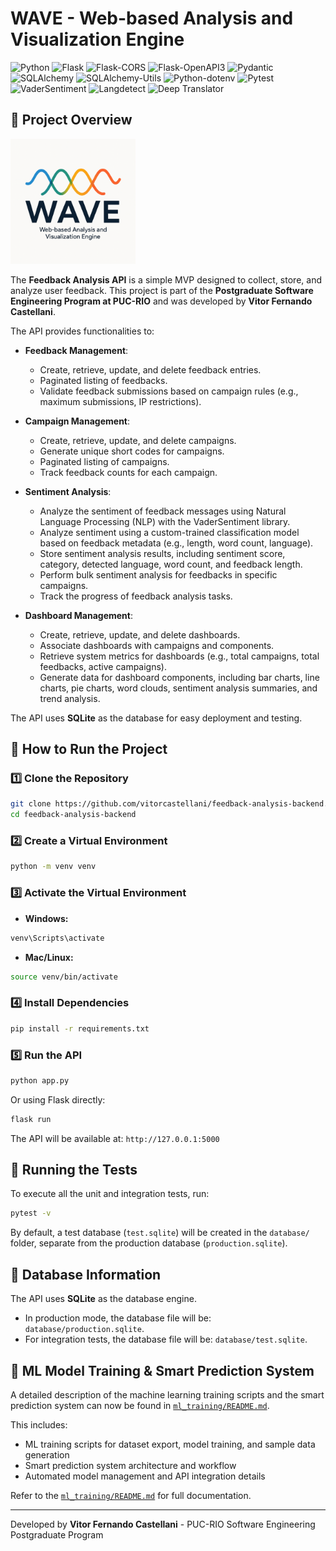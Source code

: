 # WAVE - Web-based Analysis and Visualization Engine

![Python](https://img.shields.io/badge/Python-3.12-4)
![Flask](https://img.shields.io/badge/Flask-3.1.0-blue.svg)
![Flask-CORS](https://img.shields.io/badge/Flask--CORS-5.0.1-blue.svg)
![Flask-OpenAPI3](https://img.shields.io/badge/Flask--OpenAPI3-4.1.0-blue.svg)
![Pydantic](https://img.shields.io/badge/Pydantic-2.10.6-blue.svg)
![SQLAlchemy](https://img.shields.io/badge/SQLAlchemy-2.0.38-blue.svg)
![SQLAlchemy-Utils](https://img.shields.io/badge/SQLAlchemy--Utils-0.41.2-blue.svg)
![Python-dotenv](https://img.shields.io/badge/Python--dotenv-1.0.1-blue.svg)
![Pytest](https://img.shields.io/badge/Pytest-8.3.5-blue.svg)
![VaderSentiment](https://img.shields.io/badge/VaderSentiment-3.3.2-blue.svg)
![Langdetect](https://img.shields.io/badge/Langdetect-1.0.9-blue.svg)
![Deep Translator](https://img.shields.io/badge/Deep--Translator-1.11.4-blue.svg)

## 📌 Project Overview

<img src="wave-project.png" alt="Web-based Analysis and Visualization Engine" width="200">

The **Feedback Analysis API** is a simple MVP designed to collect, store, and analyze user feedback. This project is part of the **Postgraduate Software Engineering Program at PUC-RIO** and was developed by **Vitor Fernando Castellani**.

The API provides functionalities to:

- **Feedback Management**:
  - Create, retrieve, update, and delete feedback entries.
  - Paginated listing of feedbacks.
  - Validate feedback submissions based on campaign rules (e.g., maximum submissions, IP restrictions).

- **Campaign Management**:
  - Create, retrieve, update, and delete campaigns.
  - Generate unique short codes for campaigns.
  - Paginated listing of campaigns.
  - Track feedback counts for each campaign.

- **Sentiment Analysis**:
  - Analyze the sentiment of feedback messages using Natural Language Processing (NLP) with the VaderSentiment library.
  - Analyze sentiment using a custom-trained classification model based on feedback metadata (e.g., length, word count, language).
  - Store sentiment analysis results, including sentiment score, category, detected language, word count, and feedback length.
  - Perform bulk sentiment analysis for feedbacks in specific campaigns.
  - Track the progress of feedback analysis tasks.

- **Dashboard Management**:
  - Create, retrieve, update, and delete dashboards.
  - Associate dashboards with campaigns and components.
  - Retrieve system metrics for dashboards (e.g., total campaigns, total feedbacks, active campaigns).
  - Generate data for dashboard components, including bar charts, line charts, pie charts, word clouds, sentiment analysis summaries, and trend analysis.

The API uses **SQLite** as the database for easy deployment and testing.

## 🚀 How to Run the Project

### 1️⃣ Clone the Repository
```sh
git clone https://github.com/vitorcastellani/feedback-analysis-backend.git
cd feedback-analysis-backend
```

### 2️⃣ Create a Virtual Environment
```sh
python -m venv venv
```

### 3️⃣ Activate the Virtual Environment
- **Windows:**
```sh
venv\Scripts\activate
```
- **Mac/Linux:**
```sh
source venv/bin/activate
```

### 4️⃣ Install Dependencies
```sh
pip install -r requirements.txt
```

### 5️⃣ Run the API
```sh
python app.py
```
Or using Flask directly:
```sh
flask run
```

The API will be available at: `http://127.0.0.1:5000`

## 🧪 Running the Tests
To execute all the unit and integration tests, run:
```sh
pytest -v
```
By default, a test database (`test.sqlite`) will be created in the `database/` folder, separate from the production database (`production.sqlite`).

## 📂 Database Information
The API uses **SQLite** as the database engine.
- In production mode, the database file will be: `database/production.sqlite`.
- For integration tests, the database file will be: `database/test.sqlite`.

## 🧠 ML Model Training & Smart Prediction System

A detailed description of the machine learning training scripts and the smart prediction system can now be found in [`ml_training/README.md`](ml_training/README.md).

This includes:
- ML training scripts for dataset export, model training, and sample data generation
- Smart prediction system architecture and workflow
- Automated model management and API integration details

Refer to the [`ml_training/README.md`](ml_training/README.md) for full documentation.

---

Developed by **Vitor Fernando Castellani** - PUC-RIO Software Engineering Postgraduate Program